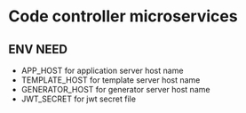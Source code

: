 # Code controller microservices
## ENV NEED
- APP_HOST for application server host name
- TEMPLATE_HOST for template server host name
- GENERATOR_HOST for generator server host name
- JWT_SECRET for jwt secret file